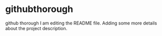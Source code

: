 # githubthorough
github thorough
I am editing the README file. Adding some more details about the project description.


